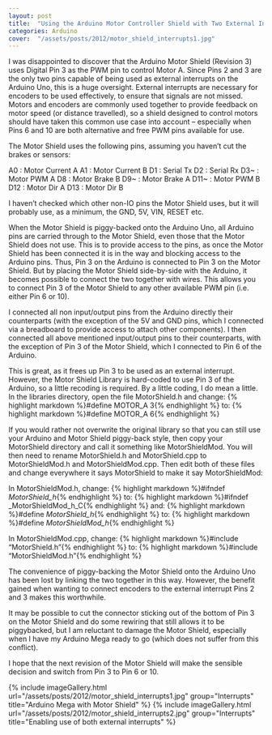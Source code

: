 ```yaml
---
layout: post
title:  "Using the Arduino Motor Controller Shield with Two External Interrupts"
categories: Arduino
cover:  "/assets/posts/2012/motor_shield_interrupts1.jpg"
---
```


I was disappointed to discover that the Arduino Motor Shield (Revision 3) uses Digital Pin 3 as the PWM pin to control Motor A.
Since Pins 2 and 3 are the only two pins capable of being used as external interrupts on the Arduino Uno, this is a huge oversight.
External interrupts are necessary for encoders to be used effectively, to ensure that signals are not missed.
Motors and encoders are commonly used together to provide feedback on motor speed (or distance travelled), so a shield designed to control motors should have taken this common use case into account – especially when Pins 6 and 10 are both alternative and free PWM pins available for use.

The Motor Shield uses the following pins, assuming you haven’t cut the brakes or sensors:

A0 : Motor Current A
A1 : Motor Current B
D1 : Serial Tx
D2 : Serial Rx
D3~ : Motor PWM A
D8 : Motor Brake B
D9~ : Motor Brake A
D11~ : Motor PWM B
D12 : Motor Dir A
D13 : Motor Dir B

I haven’t checked which other non-IO pins the Motor Shield uses, but it will probably use, as a minimum, the GND, 5V, VIN, RESET etc.

When the Motor Shield is piggy-backed onto the Arduino Uno, all Arduino pins are carried through to the Motor Shield, even those that the Motor Shield does not use. This is to provide access to the pins, as once the Motor Shield has been connected it is in the way and blocking access to the Arduino pins. Thus, Pin 3 on the Arduino is connected to Pin 3 on the Motor Shield. But by placing the Motor Shield side-by-side with the Arduino, it becomes possible to connect the two together with wires. This allows you to connect Pin 3 of the Motor Shield to any other available PWM pin (i.e. either Pin 6 or 10).

I connected all non input/output pins from the Arduino directly their counterparts (with the exception of the 5V and GND pins, which I connected via a breadboard to provide access to attach other components). I then connected all above mentioned input/output pins to their counterparts, with the exception of Pin 3 of the Motor Shield, which I connected to Pin 6 of the Arduino.

This is great, as it frees up Pin 3 to be used as an external interrupt. However, the Motor Shield Library is hard-coded to use Pin 3 of the Arduino, so a little recoding is required. By a little coding, I do mean a little. In the libraries directory, open the file MotorShield.h and change:
 {% highlight markdown %}#define MOTOR_A 3{% endhighlight %}
 to:
 {% highlight markdown %}#define MOTOR_A 6{% endhighlight %}

If you would rather not overwrite the original library so that you can still use your Arduino and Motor Shield piggy-back style, then copy your MotorShield directory and call it something like MotorShieldMod. You will then need to rename MotorShield.h and MotorShield.cpp to MotorShieldMod.h and MotorShieldMod.cpp. Then edit both of these files and change everywhere it says MotorShield to make it say MotorShieldMod:

In MotorShieldMod.h, change:
{% highlight markdown %}#ifndef _MotorShield_h_{% endhighlight %}
to:
{% highlight markdown %}#ifndef _MotorShieldMod_h_C{% endhighlight %}
and:
{% highlight markdown %}#define _MotorShield_h_{% endhighlight %}
to:
{% highlight markdown %}#define _MotorShieldMod_h_{% endhighlight %}





In MotorShieldMod.cpp, change:
{% highlight markdown %}#include “MotorShield.h”{% endhighlight %}
to:
{% highlight markdown %}#include “MotorShieldMod.h”{% endhighlight %}

The convenience of piggy-backing the Motor Shield onto the Arduino Uno has been lost by linking the two together in this way. However, the benefit gained when wanting to connect encoders to the external interrupt Pins 2 and 3 makes this worthwhile.

It may be possible to cut the connector sticking out of the bottom of Pin 3 on the Motor Shield and do some rewiring that still allows it to be piggybacked, but I am reluctant to damage the Motor Shield, especially when I have my Arduino Mega ready to go (which does not suffer from this conflict).

I hope that the next revision of the Motor Shield will make the sensible decision and switch from Pin 3 to Pin 6 or 10.

{% include imageGallery.html url="/assets/posts/2012/motor_shield_interrupts1.jpg" group="Interrupts" title="Arduino Mega with Motor Shield" %}
{% include imageGallery.html url="/assets/posts/2012/motor_shield_interrupts2.jpg" group="Interrupts" title="Enabling use of both external interrupts" %}
